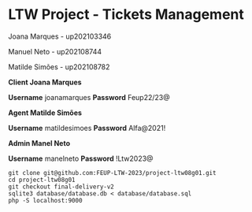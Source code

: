 # LTW Project - Tickets Management

Joana Marques - up202103346

Manuel Neto - up202108744

Matilde Simões - up202108782

**Client Joana Marques**

__Username__ joanamarques
__Password__ Feup22/23@

**Agent Matilde Simões** 

__Username__ matildesimoes
__Password__ Alfa@2021!

**Admin Manel Neto**

__Username__ manelneto
__Password__ !Ltw2023@


```
git clone git@github.com:FEUP-LTW-2023/project-ltw08g01.git
cd project-ltw08g01
git checkout final-delivery-v2
sqlite3 database/database.db < database/database.sql
php -S localhost:9000
```